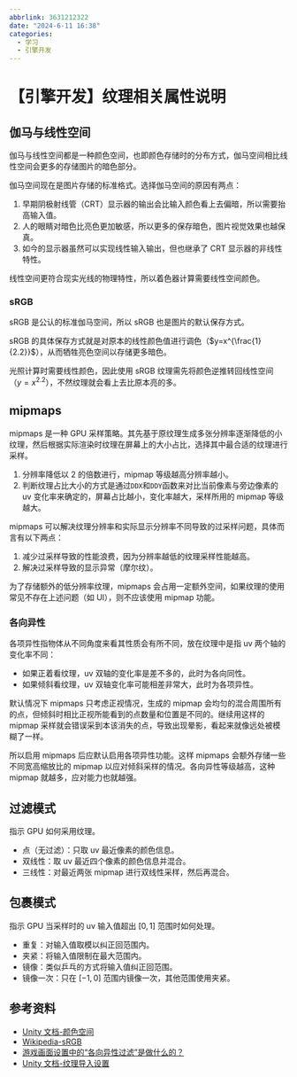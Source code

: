 ```yaml
---
abbrlink: 3631212322
date: "2024-6-11 16:38"
categories:
  - 学习
  - 引擎开发
---
```


# 【引擎开发】纹理相关属性说明

## 伽马与线性空间

伽马与线性空间都是一种颜色空间，也即颜色存储时的分布方式，伽马空间相比线性空间会更多的存储图片的暗色部分。

伽马空间现在是图片存储的标准格式。选择伽马空间的原因有两点：

1.  早期阴极射线管（CRT）显示器的输出会比输入颜色看上去偏暗，所以需要抬高输入值。
2.  人的眼睛对暗色比亮色更加敏感，所以更多的保存暗色，图片视觉效果也越保真。
3.  如今的显示器虽然可以实现线性输入输出，但也继承了 CRT 显示器的非线性特性。

线性空间更符合现实光线的物理特性，所以着色器计算需要线性空间颜色。

### sRGB

sRGB 是公认的标准伽马空间，所以 sRGB 也是图片的默认保存方式。

sRGB 的具体保存方式就是对原本的线性颜色值进行调色（$y=x^{\frac{1}{2.2}}$），从而牺牲亮色空间以存储更多暗色。

光照计算时需要线性颜色，因此使用 sRGB 纹理需先将颜色逆推转回线性空间（$y=x^{2.2}$），不然纹理就会看上去比原本亮的多。

## mipmaps

mipmaps 是一种 GPU 采样策略。其先基于原纹理生成多张分辨率逐渐降低的小纹理，然后根据实际渲染时纹理在屏幕上的大小占比，选择其中最合适的纹理进行采样。

1. 分辨率降低以 2 的倍数进行，mipmap 等级越高分辨率越小。
2. 判断纹理占比大小的方式是通过`DDX`和`DDY`函数来对比当前像素与旁边像素的 uv 变化率来确定的，屏幕占比越小，变化率越大，采样所用的 mipmap 等级越大。

mipmaps 可以解决纹理分辨率和实际显示分辨率不同导致的过采样问题，具体而言有以下两点：

1. 减少过采样导致的性能浪费，因为分辨率越低的纹理采样性能越高。
2. 解决过采样导致的显示异常（摩尔纹）。

为了存储额外的低分辨率纹理，mipmaps 会占用一定额外空间，如果纹理的使用常见不存在上述问题（如 UI），则不应该使用 mipmap 功能。

### 各向异性

各项异性指物体从不同角度来看其性质会有所不同，放在纹理中是指 uv 两个轴的变化率不同：

- 如果正着看纹理，uv 双轴的变化率是差不多的，此时为各向同性。
- 如果倾斜看纹理，uv 双轴变化率可能相差非常大，此时为各项异性。

默认情况下 mipmaps 只考虑正视情况，生成的 mipmap 会均匀的混合周围所有的点，但倾斜时相比正视所能看到的点数量和位置是不同的。继续用这样的 mipmap 采样就会错误采到本该消失的点，导致出现晕影，看起来就像远处被模糊了一样。

所以启用 mipmaps 后应默认启用各项异性功能。这样 mipmaps 会额外存储一些不同宽高缩放比的 mipmap 以应对倾斜采样的情况。各向异性等级越高，这种 mipmap 就越多，应对能力也就越强。

## 过滤模式

指示 GPU 如何采用纹理。

- 点（无过滤）：只取 uv 最近像素的颜色信息。
- 双线性：取 uv 最近四个像素的颜色信息并混合。
- 三线性：对最近两张 mipmap 进行双线性采样，然后再混合。

## 包裹模式

指示 GPU 当采样时的 uv 输入值超出 $[0,1]$ 范围时如何处理。

- 重复：对输入值取模以纠正回范围内。
- 夹紧：将输入值限制在最大范围内。
- 镜像：类似乒乓的方式将输入值纠正回范围。
- 镜像一次：只在 $[-1,0]$ 范围内镜像一次，其他范围使用夹紧。

## 参考资料

- [Unity 文档-颜色空间](https://docs.unity.cn/cn/2022.3/Manual/LinearLighting.html)
- [Wikipedia-sRGB](https://en.wikipedia.org/wiki/SRGB)
- [游戏画面设置中的“各向异性过滤”是做什么的？](https://www.zhihu.com/question/411035839/answer/1986329452)
- [Unity 文档-纹理导入设置](https://docs.unity3d.com/2020.3/Documentation/Manual/class-TextureImporter.html)

